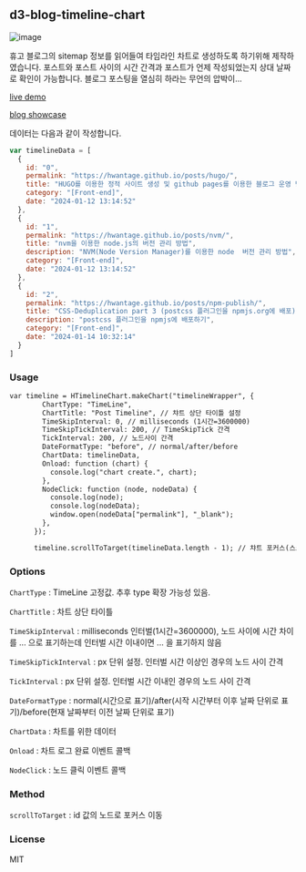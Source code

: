 
## d3-blog-timeline-chart

![image](https://github.com/hwantage/d3-post-timeline-chart/assets/82494320/ac2a071e-e9db-4036-9f71-c8ad82e8ecc6)

휴고 블로그의 sitemap 정보를 읽어들여 타임라인 차트로 생성하도록 하기위해 제작하였습니다.
포스트와 포스트 사이의 시간 간격과 포스트가 언제 작성되었는지 상대 날짜로 확인이 가능합니다. 블로그 포스팅을 열심히 하라는 무언의 압박이...

[live demo](https://hwantage.github.io/d3-post-timeline-chart/timeline.html)

[blog showcase](https://hwantage.github.io/posts/)

데이터는 다음과 같이 작성합니다.
```js
var timelineData = [
  {
    id: "0",
    permalink: "https://hwantage.github.io/posts/hugo/",
    title: "HUGO를 이용한 정적 사이트 생성 및 github pages를 이용한 블로그 운영 방법",
    category: "[Front-end]",
    date: "2024-01-12 13:14:52"
  },
  {
    id: "1",
    permalink: "https://hwantage.github.io/posts/nvm/",
    title: "nvm을 이용한 node.js의 버전 관리 방법",
    description: "NVM(Node Version Manager)를 이용한 node  버전 관리 방법",
    category: "[Front-end]",
    date: "2024-01-12 13:14:52"
  },
  {
    id: "2",
    permalink: "https://hwantage.github.io/posts/npm-publish/",
    title: "CSS-Deduplication part 3 (postcss 플러그인을 npmjs.org에 배포)",
    description: "postcss 플러그인을 npmjs에 배포하기",
    category: "[Front-end]",
    date: "2024-01-14 10:32:14"
  }
]
```

### Usage
```html
var timeline = HTimelineChart.makeChart("timelineWrapper", {
        ChartType: "TimeLine",
        ChartTitle: "Post Timeline", // 챠트 상단 타이틀 설정
        TimeSkipInterval: 0, // milliseconds (1시간=3600000)
        TimeSkipTickInterval: 200, // TimeSkipTick 간격
        TickInterval: 200, // 노드사이 간격
        DateFormatType: "before", // normal/after/before
        ChartData: timelineData,
        Onload: function (chart) {
          console.log("chart create.", chart);
        },
        NodeClick: function (node, nodeData) {
          console.log(node);
          console.log(nodeData);
          window.open(nodeData["permalink"], "_blank");
        },
      });

      timeline.scrollToTarget(timelineData.length - 1); // 챠트 포커스(스크롤) 이동
```

### Options
`ChartType` : TimeLine 고정값. 추후 type 확장 가능성 있음.

`ChartTitle` : 차트 상단 타이틀

`TimeSkipInterval` : milliseconds 인터벌(1시간=3600000), 노드 사이에 시간 차이를 ... 으로 표기하는데 인터벌 시간 이내이면 ... 을 표기하지 않음

`TimeSkipTickInterval` : px 단위 설정. 인터벌 시간 이상인 경우의 노드 사이 간격

`TickInterval` : px 단위 설정. 인터벌 시간 이내인 경우의 노드 사이 간격

`DateFormatType` : normal(시간으로 표기)/after(시작 시간부터 이후 날짜 단위로 표기)/before(현재 날짜부터 이전 날짜 단위로 표기)

`ChartData` : 차트를 위한 데이터 

`Onload` : 차트 로그 완료 이벤트 콜백

`NodeClick` : 노드 클릭 이벤트 콜백

### Method
`scrollToTarget` : id 값의 노드로 포커스 이동

### License 
MIT
